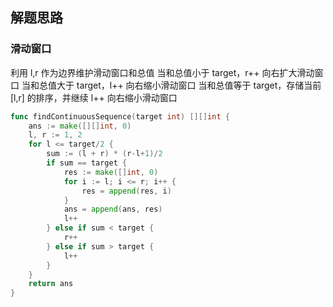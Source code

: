 <a name="KJI7y"></a>

## 解题思路

<a name="d61UJ"></a>

### 滑动窗口

利用 l,r 作为边界维护滑动窗口和总值
当和总值小于 target，r++ 向右扩大滑动窗口
当和总值大于 target，l++ 向右缩小滑动窗口
当和总值等于 target，存储当前 [l,r] 的排序，并继续 l++ 向右缩小滑动窗口

```go
func findContinuousSequence(target int) [][]int {
    ans := make([][]int, 0)
    l, r := 1, 2
    for l <= target/2 {
        sum := (l + r) * (r-l+1)/2
        if sum == target {
            res := make([]int, 0)
            for i := l; i <= r; i++ {
                res = append(res, i)
            }
            ans = append(ans, res)
            l++
        } else if sum < target {
            r++
        } else if sum > target {
            l++
        }
    }
    return ans
}
```
